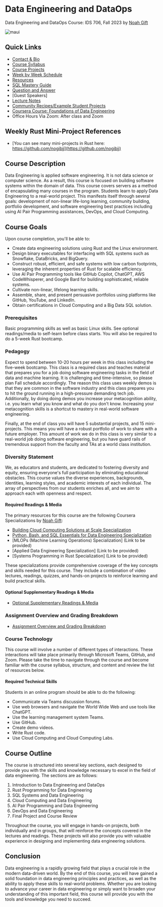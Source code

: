 # Data Engineering and DataOps

Data Engineering and DataOps Course: IDS 706, Fall 2023 by [Noah Gift](https://noahgift.com)

![maui](https://user-images.githubusercontent.com/58792/128207842-69bc2564-0f67-46e4-8d31-ed0020497034.jpg)

## Quick Links

- [Contact & Bio](https://datascience.duke.edu/noah-gift)
- [Course Syllabus](https://noahgift.github.io/data-engineering-and-dataops)
- [Course Projects](https://noahgift.github.io/data-engineering-and-dataops/projects)
- [Week by Week Schedule](https://noahgift.github.io/data-engineering-and-dataops/schedule)
- [Resources](https://noahgift.github.io/data-engineering-and-dataops/resources)
- [SQL Mastery Guide](https://noahgift.github.io/data-engineering-and-dataops/sqlmastery)
- [Question and Answer](https://noahgift.github.io/data-engineering-and-dataops/question-answer)
- [Guest Speakers]
- [Lecture Notes](https://noahgift.github.io/data-engineering-and-dataops/lecture-notes)
- [Community Recipes/Example Student Projects](https://github.com/paiml/practical-mlops-book#community-recipes)
- [Coursera Course: Foundations of Data Engineering](https://www.coursera.org/specializations/python-bash-sql-data-engineering-duke)
- Office Hours Via Zoom: After class and Zoom

## Weekly Rust Mini-Project References

- [You can see many mini-projects in Rust here: https://github.com/nogibjj](https://github.com/nogibjj)

## Course Description

Data Engineering is applied software engineering. It is not data science or computer science. As a result, this course is focused on building software systems within the domain of data. This course covers servers as a method of encapsulating many courses in the program. Students learn to apply Data Engineering to a real-world project. This manifests itself through several goals: development of non-linear life-long learning, community building, portfolio development, and software engineering best practices including using AI Pair Programming assistances, DevOps, and Cloud Computing.

## Course Goals

Upon course completion, you'll be able to:

- Create data engineering solutions using Rust and the Linux environment.
- Design binary executables for interfacing with SQL systems such as Snowflake, DataBricks, and BigQuery.
- Construct robust, efficient, and safe systems with low carbon footprints, leveraging the inherent properties of Rust for scalable efficiency.
- Use AI Pair Programming tools like GitHub Copilot, ChatGPT, AWS CodeWhisperer, and Google Bard for building sophisticated, reliable systems.
- Cultivate non-linear, lifelong learning skills.
- Assemble, share, and present persuasive portfolios using platforms like GitHub, YouTube, and LinkedIn.
- Obtain certifications in Cloud Computing and a Big Data SQL solution.

### Prerequisites

Basic programming skills as well as basic Linux skills. See optional readings/media to self-learn before class starts.  You will also be required to do a 5-week Rust bootcamp.

### Pedagogy

Expect to spend between 10-20 hours per week in this class including the five-week bootcamp.
This class is a required class and teaches material that prepares you for a job doing software engineering tasks in the field of data and machine learning.  It is challenging and time-intensive, so please plan Fall schedule accordingly.  The reason this class uses weekly demos is that they are common in the software industry and this class prepares you to hit the ground running in a high-pressure demanding tech job.  Additionally, by doing doing demos you increase your metacognition ability, i.e. you learn what you know and what do you don't know.  Increasing your metacognition skills is a shortcut to mastery in real-world software engineering.

Finally, at the end of class you will have 5 substantial projects, and 15 mini-projects.  This means you will have a robust portfolio of work to share with a future employer.  This amount of work we do in this class is very similar to a real-world job doing software engineering, but you have guard rails of tremendous support from the faculty and TAs at a world class institution.

### Diversity Statement

We, as educators and students, are dedicated to fostering diversity and equity, ensuring everyone's full participation by eliminating educational obstacles. This course values the diverse experiences, backgrounds, identities, learning styles, and academic interests of each individual. The array of perspectives from our students enriches all, and we aim to approach each with openness and respect.

#### Required Readings & Media

The primary resources for this course are the following Coursera Specializations by [Noah Gift](https://www.coursera.org/instructor/noahgift):

- [Building Cloud Computing Solutions at Scale Specialization](https://www.coursera.org/specializations/building-cloud-computing-solutions-at-scale)
- [Python, Bash, and SQL Essentials for Data Engineering Specialization](https://www.coursera.org/specializations/python-bash-sql-data-engineering-duke)
- [MLOPs (Machine Learning Operations) Specialization] (Link to be provided)
- [Applied Data Engineering Specialization] (Link to be provided)
- [Systems Programming in Rust Specialization] (Link to be provided)

These specializations provide comprehensive coverage of the key concepts and skills needed for this course. They include a combination of video lectures, readings, quizzes, and hands-on projects to reinforce learning and build practical skills.


#### Optional Supplementary Readings & Media

- [Optional Supplementary Readings & Media](https://noahgift.github.io/data-engineering-and-dataops/projects)

### Assignment Overview and Grading Breakdown

- [Assignment Overview and Grading Breakdown](https://noahgift.github.io/data-engineering-and-dataops/grading)

### Course Technology

This course will involve a number of different types of interactions. These interactions will take place primarily through Microsoft Teams, GitHub, and Zoom. Please take the time to navigate through the course and become familiar with the course syllabus, structure, and content and review the list of resources below.

#### Required Technical Skills

Students in an online program should be able to do the following:

- Communicate via Teams discussion forums.
- Use web browsers and navigate the World Wide Web and use tools like ChatGPT.
- Use the learning management system Teams.
- Use GitHub.
- Create demo videos.
- Write Rust code.
- Use Cloud Computing and Cloud Computing Labs.

## Course Outline

The course is structured into several key sections, each designed to provide you with the skills and knowledge necessary to excel in the field of data engineering. The sections are as follows:

1. Introduction to Data Engineering and DataOps
2. Rust Programming for Data Engineering
3. SQL Systems and Data Engineering
4. Cloud Computing and Data Engineering
5. AI Pair Programming and Data Engineering
6. DevOps and Data Engineering
7. Final Project and Course Review

Throughout the course, you will engage in hands-on projects, both individually and in groups, that will reinforce the concepts covered in the lectures and readings. These projects will also provide you with valuable experience in designing and implementing data engineering solutions.

## Conclusion

Data engineering is a rapidly growing field that plays a crucial role in the modern data-driven world. By the end of this course, you will have gained a solid foundation in data engineering principles and practices, as well as the ability to apply these skills to real-world problems. Whether you are looking to advance your career in data engineering or simply want to broaden your understanding of this important field, this course will provide you with the tools and knowledge you need to succeed.

